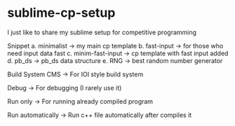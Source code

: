 # sublime-cp-setup
I just like to share my sublime setup for competitive programming

Snippet
  a. minimalist        -> my main cp template 
  b. fast-input        -> for those who need input data fast
  c. minim-fast-input  -> cp template with fast input added
  d. pb_ds             -> pb_ds data structure
  e. RNG               -> best random number generator

Build System
  CMS               -> For IOI style build system
  
  Debug             -> For debugging (I rarely use it)
  
  Run only          -> For running already compiled program
  
  Run automatically -> Run c++ file automatically after compiles it

